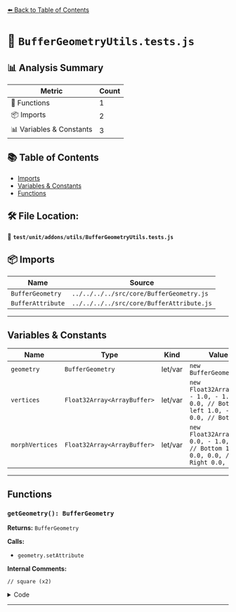 [⬅️ Back to Table of Contents](../../../../index.md)

# 📄 `BufferGeometryUtils.tests.js`

## 📊 Analysis Summary

| Metric | Count |
|--------|-------|
| 🔧 Functions | 1 |
| 📦 Imports | 2 |
| 📊 Variables & Constants | 3 |

## 📚 Table of Contents

- [Imports](#imports)
- [Variables & Constants](#variables-constants)
- [Functions](#functions)

## 🛠️ File Location:
📂 **`test/unit/addons/utils/BufferGeometryUtils.tests.js`**

## 📦 Imports

| Name | Source |
|------|--------|
| `BufferGeometry` | `../../../../src/core/BufferGeometry.js` |
| `BufferAttribute` | `../../../../src/core/BufferAttribute.js` |


---

## Variables & Constants

| Name | Type | Kind | Value | Exported |
|------|------|------|-------|----------|
| `geometry` | `BufferGeometry` | let/var | `new BufferGeometry()` | ✗ |
| `vertices` | `Float32Array<ArrayBuffer>` | let/var | `new Float32Array( [ - 1.0, - 1.0, 0.0, // Bottom left 1.0, - 1.0, 0.0, // Bot...` | ✗ |
| `morphVertices` | `Float32Array<ArrayBuffer>` | let/var | `new Float32Array( [ 0.0, - 1.0, 0.0, // Bottom 1.0, 0.0, 0.0, // Right 0.0, 1...` | ✗ |


---

## Functions

### `getGeometry(): BufferGeometry`

**Returns:** `BufferGeometry`

**Calls:**

- `geometry.setAttribute`

**Internal Comments:**
```
// square (x2)
```

<details><summary>Code</summary>

```typescript
() => {

	const geometry = new BufferGeometry();

	// square
	const vertices = new Float32Array( [
		- 1.0, - 1.0, 0.0, // Bottom left
		1.0, - 1.0, 0.0, // Bottom right
		1.0, 1.0, 0.0, // Top right
		- 1.0, 1.0, 0.0 // Top left
	] );

	const morphVertices = new Float32Array( [
		0.0, - 1.0, 0.0, // Bottom
		1.0, 0.0, 0.0, // Right
		0.0, 1.0, 0.0, // Top
		- 1.0, 0.0, 0.0 // Left
	] );

	geometry.setAttribute( 'position', new BufferAttribute( vertices, 3 ) );

	geometry.morphAttributes.position = [
		new BufferAttribute( morphVertices, 3 )
	];

	return geometry;

}
```
</details>


---